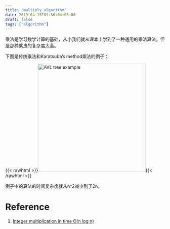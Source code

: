 ```yaml
---
title: "multiply_algorithm"
date: 2019-04-15T09:36:04+08:00
draft: false
tags: ["algorithm"]
---
```


乘法是学习数学计算的基础，从小我们就从课本上学到了一种通用的乘法算法。但是那种乘法的复杂度太高。

下图是传统乘法和Karatsuba’s method乘法的例子：

{{< rawhtml >}}<img src="/post/img/KratsubaMethod.jpg" alt="AVL tree example" width="340"/>{{< /rawhtml >}}

例子中的算法的时间复杂度就从n^2减少到了2n。

# Reference
1. [Integer multiplication in time O(n log n)](https://hal.archives-ouvertes.fr/hal-02070778/document)
